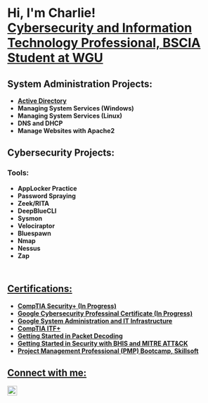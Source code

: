 <h1>Hi, I'm Charlie! <br/><a href="https://www.linkedin.com/in/charlesbarnes/">Cybersecurity and Information Technology Professional, BSCIA Student at WGU</a>

<h2>System Administration Projects:</h2>

- <b/><a href="https://github.com/charlesbarnes37/ActiveDirectoryLab/tree/main">Active Directory</a>
- <b>Managing System Services (Windows)</b>  
- <b>Managing System Services (Linux)</b>
- <b>DNS and DHCP</b>
- <b>Manage Websites with Apache2</b>

  
<h2>Cybersecurity Projects:</h2>
<h3>Tools:</h3>

- <b>AppLocker Practice</b>
- <b>Password Spraying</b>
- <b>Zeek/RITA</b>
- <b>DeepBlueCLI</b>
- <b>Sysmon</b>
- <b>Velociraptor</b>
- <b>Bluespawn</b>
- <b>Nmap</b>
- <b>Nessus</b>
- <b>Zap</b>

<h2><br/><a href="https://www.linkedin.com/in/charlesbarnes/">Certifications:</h2>

  - <b>CompTIA Security+ (In Progress)</b>
  - <b>Google Cybersecurity Professinal Certificate (In Progress)</b>
  - <b>Google System Administration and IT Infrastructure</b>
  - <b>CompTIA ITF+</b>
  - <b>Getting Started in Packet Decoding</b>
  - <b>Getting Started in Security with BHIS and MITRE ATT&CK</b>
  - <b>Project Management Professional (PMP) Bootcamp, Skillsoft</b>
  
<h2>Connect with me:</h2>

[<img align="left" alt="JoshMadakor | LinkedIn" width="22px" src="https://cdn.jsdelivr.net/npm/simple-icons@v3/icons/linkedin.svg" />][linkedin]

[linkedin]: https://linkedin.com/in/charlesbarnes37

<!--
**joshmadakor1/joshmadakor1** is a ✨ _special_ ✨ repository because its `README.md` (this file) appears on your GitHub profile.

Here are some ideas to get you started:

- 🔭 I’m currently working on ...
- 🌱 I’m currently learning ...
- 👯 I’m looking to collaborate on ...
- 🤔 I’m looking for help with ...
- 💬 Ask me about ...
- 📫 How to reach me: ...
- 😄 Pronouns: ...
- ⚡ Fun fact: ...
-->
